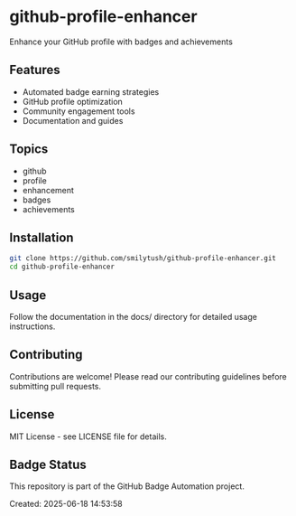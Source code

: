 # github-profile-enhancer

Enhance your GitHub profile with badges and achievements

## Features

- Automated badge earning strategies
- GitHub profile optimization
- Community engagement tools
- Documentation and guides

## Topics

- github
- profile
- enhancement
- badges
- achievements


## Installation

```bash
git clone https://github.com/smilytush/github-profile-enhancer.git
cd github-profile-enhancer
```

## Usage

Follow the documentation in the docs/ directory for detailed usage instructions.

## Contributing

Contributions are welcome! Please read our contributing guidelines before submitting pull requests.

## License

MIT License - see LICENSE file for details.

## Badge Status

This repository is part of the GitHub Badge Automation project.

Created: 2025-06-18 14:53:58
